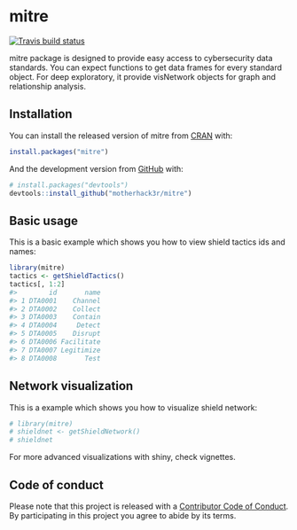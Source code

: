 
<!-- README.md is generated from README.Rmd. Please edit that file -->

# mitre

<!-- badges: start -->

[![Travis build
status](https://travis-ci.org/motherhack3r/mitre.svg?branch=master)](https://travis-ci.org/motherhack3r/mitre)
<!-- badges: end -->

mitre package is designed to provide easy access to cybersecurity data
standards. You can expect functions to get data frames for every
standard object. For deep exploratory, it provide visNetwork objects for
graph and relationship analysis.

## Installation

You can install the released version of mitre from
[CRAN](https://CRAN.R-project.org) with:

``` r
install.packages("mitre")
```

And the development version from [GitHub](https://github.com/) with:

``` r
# install.packages("devtools")
devtools::install_github("motherhack3r/mitre")
```

## Basic usage

This is a basic example which shows you how to view shield tactics ids
and names:

``` r
library(mitre)
tactics <- getShieldTactics()
tactics[, 1:2]
#>        id       name
#> 1 DTA0001    Channel
#> 2 DTA0002    Collect
#> 3 DTA0003    Contain
#> 4 DTA0004     Detect
#> 5 DTA0005    Disrupt
#> 6 DTA0006 Facilitate
#> 7 DTA0007 Legitimize
#> 8 DTA0008       Test
```

## Network visualization

This is a example which shows you how to visualize shield network:

``` r
# library(mitre)
# shieldnet <- getShieldNetwork()
# shieldnet
```

For more advanced visualizations with shiny, check vignettes.

## Code of conduct

Please note that this project is released with a [Contributor Code of
Conduct](https://pkgdown.r-lib.org/CODE_OF_CONDUCT.html). By
participating in this project you agree to abide by its terms.

